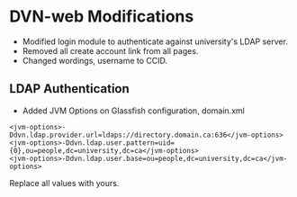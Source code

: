# DVN-web Modifications

* Modified login module to authenticate against university's LDAP server.
* Removed all create account link from all pages.
* Changed wordings, username to CCID.

## LDAP Authentication

* Added JVM Options on Glassfish configuration, domain.xml
```
<jvm-options>-Ddvn.ldap.provider.url=ldaps://directory.domain.ca:636</jvm-options>
<jvm-options>-Ddvn.ldap.user.pattern=uid={0},ou=people,dc=university,dc=ca</jvm-options>
<jvm-options>-Ddvn.ldap.user.base=ou=people,dc=university,dc=ca</jvm-options>
```
Replace all values with yours.
	
	